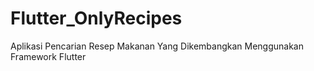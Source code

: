 # Flutter_OnlyRecipes
Aplikasi Pencarian Resep Makanan Yang Dikembangkan Menggunakan Framework Flutter
